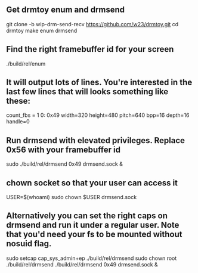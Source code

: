 ## Get drmtoy enum and drmsend 
git clone -b wip-drm-send-recv https://github.com/w23/drmtoy.git
cd drmtoy
make enum drmsend

## Find the right framebuffer id for your screen
./build/rel/enum

## It will output lots of lines. You're interested in the last few lines that will looks something like these:
count_fbs = 1
	0: 0x49
		width=320 height=480 pitch=640 bpp=16 depth=16 handle=0

## Run drmsend with elevated privileges. Replace 0x56 with your framebuffer id
sudo ./build/rel/drmsend 0x49 drmsend.sock &

## chown socket so that your user can access it
USER=$(whoami) sudo chown $USER drmsend.sock

## Alternatively you can set the right caps on drmsend and run it under a regular user. Note that you'd need your fs to be mounted without nosuid flag.
sudo setcap cap_sys_admin+ep ./build/rel/drmsend
sudo chown root ./build/rel/drmsend
./build/rel/drmsend 0x49 drmsend.sock &